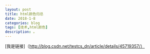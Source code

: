 ```yaml
---
layout: post
title: html颜色归总 
date: 2018-1-8
categories: blog
tags: [技术,html颜色]
description: 。
---
```


[我是链接]（http://blog.csdn.net/testcs_dn/article/details/45719357/）
